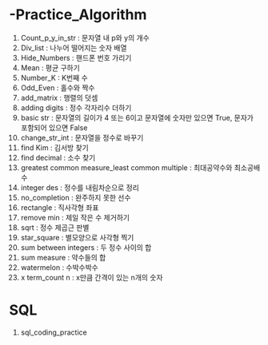 # -Practice_Algorithm

1. Count_p_y_in_str : 문자열 내 p와 y의 개수
2. Div_list : 나누어 떨어지는 숫자 배열
3. Hide_Numbers : 핸드폰 번호 가리기
4. Mean : 평균 구하기
5. Number_K : K번째 수
6. Odd_Even : 홀수와 짝수
7. add_matrix : 행렬의 덧셈
8. adding digits : 정수 각자리수 더하기
9. basic str : 문자열의 길이가 4 또는 6이고 문자열에 숫자만 있으면 True, 문자가 포함되어 있으면 False
10. change_str_int : 문자열을 정수로 바꾸기
11. find Kim : 김서방 찾기
12. find decimal : 소수 찾기
13. greatest common measure_least common multiple : 최대공약수와 최소공배수
14. integer des : 정수를 내림차순으로 정리
15. no_completion : 완주하지 못한 선수
16. rectangle : 직사각형 좌표
17. remove min : 제일 작은 수 제거하기
18. sqrt : 정수 제곱근 판별
19. star_square : 별모양으로 사각형 찍기
20. sum between integers : 두 정수 사이의 합
21. sum measure : 약수들의 합
22. watermelon : 수박수박수
23. x term_count n : x만큼 간격이 있는 n개의 숫자

# SQL 
1. sql_coding_practice
